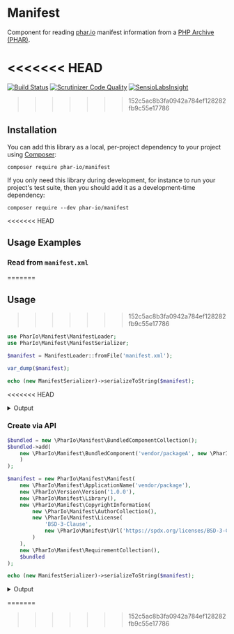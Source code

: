 # Manifest

Component for reading [phar.io](https://phar.io/) manifest information from a [PHP Archive (PHAR)](http://php.net/phar).

<<<<<<< HEAD
=======
[![Build Status](https://travis-ci.org/phar-io/manifest.svg?branch=master)](https://travis-ci.org/phar-io/manifest)
[![Scrutinizer Code Quality](https://scrutinizer-ci.com/g/phar-io/manifest/badges/quality-score.png?b=master)](https://scrutinizer-ci.com/g/phar-io/manifest/?branch=master)
[![SensioLabsInsight](https://insight.sensiolabs.com/projects/d8cc6035-69ad-477d-bd1a-ccc605480fd7/mini.png)](https://insight.sensiolabs.com/projects/d8cc6035-69ad-477d-bd1a-ccc605480fd7)

>>>>>>> 152c5ac8b3fa0942a784ef128282fb9c55e17786
## Installation

You can add this library as a local, per-project dependency to your project using [Composer](https://getcomposer.org/):

    composer require phar-io/manifest

If you only need this library during development, for instance to run your project's test suite, then you should add it as a development-time dependency:

    composer require --dev phar-io/manifest

<<<<<<< HEAD
## Usage Examples

### Read from `manifest.xml`
=======
## Usage

>>>>>>> 152c5ac8b3fa0942a784ef128282fb9c55e17786
```php
use PharIo\Manifest\ManifestLoader;
use PharIo\Manifest\ManifestSerializer;

$manifest = ManifestLoader::fromFile('manifest.xml');

var_dump($manifest);

echo (new ManifestSerializer)->serializeToString($manifest);
```
<<<<<<< HEAD

<details>
  <summary>Output</summary>
    
```shell
object(PharIo\Manifest\Manifest)#14 (6) {
  ["name":"PharIo\Manifest\Manifest":private]=>
  object(PharIo\Manifest\ApplicationName)#10 (1) {
    ["name":"PharIo\Manifest\ApplicationName":private]=>
    string(12) "some/library"
  }
  ["version":"PharIo\Manifest\Manifest":private]=>
  object(PharIo\Version\Version)#12 (5) {
    ["originalVersionString":"PharIo\Version\Version":private]=>
    string(5) "1.0.0"
    ["major":"PharIo\Version\Version":private]=>
    object(PharIo\Version\VersionNumber)#13 (1) {
      ["value":"PharIo\Version\VersionNumber":private]=>
      int(1)
    }
    ["minor":"PharIo\Version\Version":private]=>
    object(PharIo\Version\VersionNumber)#23 (1) {
      ["value":"PharIo\Version\VersionNumber":private]=>
      int(0)
    }
    ["patch":"PharIo\Version\Version":private]=>
    object(PharIo\Version\VersionNumber)#22 (1) {
      ["value":"PharIo\Version\VersionNumber":private]=>
      int(0)
    }
    ["preReleaseSuffix":"PharIo\Version\Version":private]=>
    NULL
  }
  ["type":"PharIo\Manifest\Manifest":private]=>
  object(PharIo\Manifest\Library)#6 (0) {
  }
  ["copyrightInformation":"PharIo\Manifest\Manifest":private]=>
  object(PharIo\Manifest\CopyrightInformation)#19 (2) {
    ["authors":"PharIo\Manifest\CopyrightInformation":private]=>
    object(PharIo\Manifest\AuthorCollection)#9 (1) {
      ["authors":"PharIo\Manifest\AuthorCollection":private]=>
      array(1) {
        [0]=>
        object(PharIo\Manifest\Author)#15 (2) {
          ["name":"PharIo\Manifest\Author":private]=>
          string(13) "Reiner Zufall"
          ["email":"PharIo\Manifest\Author":private]=>
          object(PharIo\Manifest\Email)#16 (1) {
            ["email":"PharIo\Manifest\Email":private]=>
            string(16) "reiner@zufall.de"
          }
        }
      }
    }
    ["license":"PharIo\Manifest\CopyrightInformation":private]=>
    object(PharIo\Manifest\License)#11 (2) {
      ["name":"PharIo\Manifest\License":private]=>
      string(12) "BSD-3-Clause"
      ["url":"PharIo\Manifest\License":private]=>
      object(PharIo\Manifest\Url)#18 (1) {
        ["url":"PharIo\Manifest\Url":private]=>
        string(26) "https://domain.tld/LICENSE"
      }
    }
  }
  ["requirements":"PharIo\Manifest\Manifest":private]=>
  object(PharIo\Manifest\RequirementCollection)#17 (1) {
    ["requirements":"PharIo\Manifest\RequirementCollection":private]=>
    array(1) {
      [0]=>
      object(PharIo\Manifest\PhpVersionRequirement)#20 (1) {
        ["versionConstraint":"PharIo\Manifest\PhpVersionRequirement":private]=>
        object(PharIo\Version\SpecificMajorAndMinorVersionConstraint)#24 (3) {
          ["originalValue":"PharIo\Version\AbstractVersionConstraint":private]=>
          string(3) "7.0"
          ["major":"PharIo\Version\SpecificMajorAndMinorVersionConstraint":private]=>
          int(7)
          ["minor":"PharIo\Version\SpecificMajorAndMinorVersionConstraint":private]=>
          int(0)
        }
      }
    }
  }
  ["bundledComponents":"PharIo\Manifest\Manifest":private]=>
  object(PharIo\Manifest\BundledComponentCollection)#8 (1) {
    ["bundledComponents":"PharIo\Manifest\BundledComponentCollection":private]=>
    array(0) {
    }
  }
}
<?xml version="1.0" encoding="UTF-8"?>
<phar xmlns="https://phar.io/xml/manifest/1.0">
    <contains name="some/library" version="1.0.0" type="library"/>
    <copyright>
        <author name="Reiner Zufall" email="reiner@zufall.de"/>
        <license type="BSD-3-Clause" url="https://domain.tld/LICENSE"/>
    </copyright>
    <requires>
        <php version="7.0"/>
    </requires>
</phar>
```
</details>

### Create via API
```php
$bundled = new \PharIo\Manifest\BundledComponentCollection();
$bundled->add(
    new \PharIo\Manifest\BundledComponent('vendor/packageA', new \PharIo\Version\Version('1.2.3-dev')
    )
);

$manifest = new PharIo\Manifest\Manifest(
    new \PharIo\Manifest\ApplicationName('vendor/package'),
    new \PharIo\Version\Version('1.0.0'),
    new \PharIo\Manifest\Library(),
    new \PharIo\Manifest\CopyrightInformation(
        new \PharIo\Manifest\AuthorCollection(),
        new \PharIo\Manifest\License(
            'BSD-3-Clause',
            new \PharIo\Manifest\Url('https://spdx.org/licenses/BSD-3-Clause.html')
        )
    ),
    new \PharIo\Manifest\RequirementCollection(),
    $bundled
);

echo (new ManifestSerializer)->serializeToString($manifest);
```

<details>
  <summary>Output</summary>
    
```xml
<?xml version="1.0" encoding="UTF-8"?>
<phar xmlns="https://phar.io/xml/manifest/1.0">
    <contains name="vendor/package" version="1.0.0" type="library"/>
    <copyright>
        <license type="BSD-3-Clause" url="https://spdx.org/licenses/BSD-3-Clause.html"/>
    </copyright>
    <requires>
        <php version="*"/>
    </requires>
    <bundles>
        <component name="vendor/packageA" version="1.2.3-dev"/>
    </bundles>
</phar>
```
    
</details>

=======
>>>>>>> 152c5ac8b3fa0942a784ef128282fb9c55e17786
